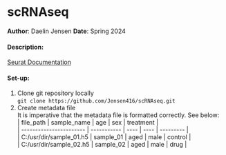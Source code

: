 # scRNAseq
**Author**: Daelin Jensen
**Date**: Spring 2024

#### Description:

[Seurat Documentation](https://satijalab.org/seurat/)

#### Set-up:
1. Clone git repository locally  
`git clone https://github.com/Jensen416/scRNAseq.git`
2. Create metadata file  
It is imperative that the metadata file is formatted correctly. See below:  
| file_path               | sample_name | age  | sex  | treatment |  
| ----------------------- | ----------- | ---- | ---- | --------- |  
| C:/usr/dir/sample_01.h5 | sample_01   | aged | male | control   |  
| C:/usr/dir/sample_02.h5 | sample_02   | aged | male | drug      |  
